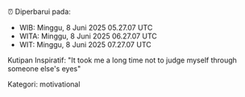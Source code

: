 ⏰ Diperbarui pada:
- WIB: Minggu, 8 Juni 2025 05.27.07 UTC
- WITA: Minggu, 8 Juni 2025 06.27.07 UTC
- WIT: Minggu, 8 Juni 2025 07.27.07 UTC

Kutipan Inspiratif:
"It took me a long time not to judge myself through someone else's eyes"


Kategori: motivational

